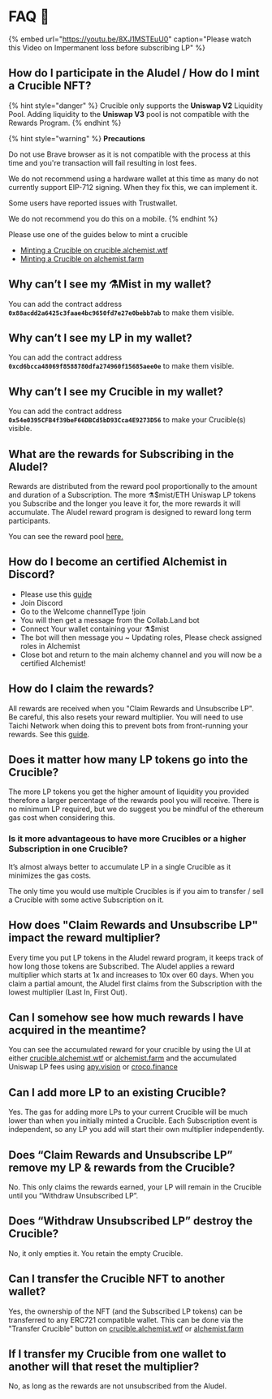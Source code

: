 # FAQ 📖

{% embed url="https://youtu.be/8XJ1MSTEuU0" caption="Please watch this Video on Impermanent loss before subscribing LP" %}

## **How do I participate in the Aludel / How do I mint a Crucible NFT?**

{% hint style="danger" %}
Crucible only supports the **Uniswap V2** Liquidity Pool. Adding liquidity to the **Uniswap V3** pool is not compatible with the Rewards Program.
{% endhint %}

{% hint style="warning" %}
**Precautions**

Do not use Brave browser as it is not compatible with the process at this time and you're transaction will fail resulting in lost fees.

We do not recommend using a hardware wallet at this time as many do not currently support EIP-712 signing. When they fix this, we can implement it.

Some users have reported issues with Trustwallet.

We do not recommend you do this on a mobile.
{% endhint %}

Please use one of the guides below to mint a crucible

* [Minting a Crucible on crucible.alchemist.wtf](guides-crucible.alchemist.wtf/)
* [Minting a Crucible on alchemist.farm](guides-alchemist.farm/)

## **Why can’t I see my ⚗️Mist in my wallet?**

You can add the contract address **`0x88acdd2a6425c3faae4bc9650fd7e27e0bebb7ab`** to make them visible.

## **Why can’t I see my LP in my wallet?**

You can add the contract address **`0xcd6bcca48069f8588780dfa274960f15685aee0e`** to make them visible.

## **Why can’t I see my Crucible in my wallet?**

You can add the contract address **`0x54e0395CFB4f39beF66DBCd5bD93Cca4E9273D56`** to make your Crucible\(s\) visible.

## **What are the rewards for Subscribing in the Aludel?**

Rewards are distributed from the reward pool proportionally to the amount and duration of a Subscription. The more ⚗️$mist/ETH Uniswap LP tokens you Subscribe and the longer you leave it for, the more rewards it will accumulate. The Aludel reward program is designed to reward long term participants.

You can see the reward pool [here.](https://etherscan.io/address/0x04108d6e9a51bec5170f8fd953a156cf754ba541)

## **How do I become an certified Alchemist in Discord?**

* Please use this [guide](how-to-become-a-certified-alchemist-on-discord.md)
* Join Discord
* Go to the Welcome channelType !join
* You will then get a message from the Collab.Land bot
* Connect Your wallet containing your ⚗️$mist
* The bot will then message you  ~ Updating roles, Please check assigned roles in Alchemist
* Close bot and return to the main alchemy channel and you will now be a certified Alchemist!

## **How do I claim the rewards?**

All rewards are received when you "Claim Rewards and Unsubscribe LP". Be careful, this also resets your reward multiplier. You will need to use Taichi Network when doing this to prevent bots from front-running your rewards. See this [guide](guides-alchemist.farm/how-to-claim-rewards-and-unsubscribe-your-lp-from-the-aludel-using-the-taichi-network.md).

## **Does it matter how many LP tokens go into the Crucible?**

The more LP tokens you get the higher amount of liquidity you provided therefore a larger percentage of the rewards pool you will receive. There is no minimum LP required, but we do suggest you be mindful of the ethereum gas cost when considering this.

### **Is it more advantageous to have more Crucibles or a higher Subscription in one Crucible?**

It’s almost always better to accumulate LP in a single Crucible as it minimizes the gas costs.

The only time you would use multiple Crucibles is if you aim to transfer / sell a Crucible with some active Subscription on it.

## **How does "Claim Rewards and Unsubscribe LP" impact the reward multiplier?**

Every time you put LP tokens in the Aludel reward program, it keeps track of how long those tokens are Subscribed. The Aludel applies a reward multiplier which starts at 1x and increases to 10x over 60 days. When you claim a partial amount, the Aludel first claims from the Subscription with the lowest multiplier \(Last In, First Out\).

## **Can I somehow see how much rewards I have acquired in the meantime?**

You can see the accumulated reward for your crucible by using the UI at either [crucible.alchemist.wtf](guides-crucible.alchemist.wtf/) or [alchemist.farm](guides-alchemist.farm/) and the accumulated Uniswap LP fees using [apy.vision](https://apy.vision/) or [croco.finance](https://croco.finance/)

## **Can I add more LP to an existing Crucible?**

Yes. The gas for adding more LPs to your current Crucible will be much lower than when you initially minted a Crucible. Each Subscription event is independent, so any LP you add will start their own multiplier independently.

## **Does “Claim Rewards and Unsubscribe LP” remove my LP & rewards from the Crucible?**

No. This only claims the rewards earned, your LP will remain in the Crucible until you “Withdraw Unsubscribed LP”.

## **Does “Withdraw Unsubscribed LP” destroy the Crucible?**

No, it only empties it. You retain the empty Crucible.

## **Can I transfer the Crucible NFT to another wallet?**

Yes, the ownership of the NFT \(and the Subscribed LP tokens\) can be transferred to any ERC721 compatible wallet. This can be done via the "Transfer Crucible" button on [crucible.alchemist.wtf](guides-crucible.alchemist.wtf/) or [alchemist.farm](https://alchemist.farm/)

## **If I transfer my Crucible from one wallet to another will that reset the multiplier?**

No, as long as the rewards are not unsubscribed from the Aludel.

